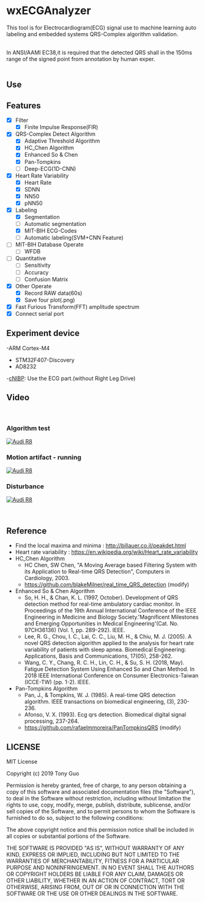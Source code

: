 # wxECGAnalyzer
This tool is for Electrocardiogram(ECG) signal use to machine learning auto labeling and embedded systems QRS-Complex algorithm validation.

</br>
In ANSI/AAMI EC38,it is required that the detected QRS shall in the 150ms range of the signed point from annotation by human exper.
</br>
</br>

## Use

## Features
- [x] Filter
  - [x] Finite Impulse Response(FIR)
- [x] QRS-Complex Detect Algorithm
  - [x] Adaptive Threshold Algorithm
  - [x] HC_Chen Algorithm
  - [x] Enhanced So & Chen
  - [x] Pan-Tompkins
  - [ ] Deep-ECG(1D-CNN)
- [x] Heart Rate Variability
  - [x] Heart Rate
  - [x] SDNN
  - [x] NN50
  - [x] pNN50
- [x] Labeling
  - [x] Segmentation
  - [ ] Automatic segmentation
  - [x] MIT-BIH ECG-Codes
  - [ ] Automatic labeling(SVM+CNN Feature)
- [ ] MIT-BIH Database Operate
  - [ ] WFDB
- [ ] Quantitative
  - [ ] Sensitivity
  - [ ] Accuracy
  - [ ] Confusion Matrix
- [x] Other Operate  
  - [x] Record RAW data(60s)
  - [x] Save four plot(.png)  
- [x] Fast Furious Transform(FFT) amplitude spectrum
- [x] Connect serial port

## Experiment device
-ARM Cortex-M4
  - STM32F407-Discovery
  - AD8232
  
-[cNIBP](https://github.com/GCY/Continuous-Non-Invasive-Blood-Pressure-Research-Platform---ECG-and-PPG-Pulse-Arrival-Time-Based-.git): Use the ECG part.(without Right Leg Drive)

## Video
</br>

### Algorithm test
[![Audi R8](http://img.youtube.com/vi/GpHpex1oun4/0.jpg)](https://youtu.be/GpHpex1oun4)

### Motion artifact - running
[![Audi R8](http://img.youtube.com/vi/KjEhhs2AV2s/0.jpg)](https://youtu.be/KjEhhs2AV2s)
### Disturbance
[![Audi R8](http://img.youtube.com/vi/AtoNvDiFkyU/0.jpg)](https://youtu.be/AtoNvDiFkyU)

</br>

## Reference
- Find the local maxima and minima : http://billauer.co.il/peakdet.html
- Heart rate variability : https://en.wikipedia.org/wiki/Heart_rate_variability
- HC_Chen Algorithm
  - HC Chen, SW Chen, "A Moving Average based Filtering System with its Application to Real-time QRS Detection", Computers in Cardiology, 2003.
  - https://github.com/blakeMilner/real_time_QRS_detection (modify)
- Enhanced So & Chen Algorithm
  - So, H. H., & Chan, K. L. (1997, October). Development of QRS detection method for real-time ambulatory cardiac monitor. In Proceedings of the 19th Annual International Conference of the IEEE Engineering in Medicine and Biology Society.'Magnificent Milestones and Emerging Opportunities in Medical Engineering'(Cat. No. 97CH36136) (Vol. 1, pp. 289-292). IEEE.
  - Lee, R. G., Chou, I. C., Lai, C. C., Liu, M. H., & Chiu, M. J. (2005). A novel QRS detection algorithm applied to the analysis for heart rate variability of patients with sleep apnea. Biomedical Engineering: Applications, Basis and Communications, 17(05), 258-262.
  - Wang, C. Y., Chang, R. C. H., Lin, C. H., & Su, S. H. (2018, May). Fatigue Detection System Using Enhanced So and Chan Method. In 2018 IEEE International Conference on Consumer Electronics-Taiwan (ICCE-TW) (pp. 1-2). IEEE.
- Pan-Tompkins Algorithm
  - Pan, J., & Tompkins, W. J. (1985). A real-time QRS detection algorithm. IEEE transactions on biomedical engineering, (3), 230-236.
  - Afonso, V. X. (1993). Ecg qrs detection. Biomedical digital signal processing, 237-264.
  - https://github.com/rafaelmmoreira/PanTompkinsQRS (modify)

LICENSE
-------

MIT License

Copyright (c) 2019 Tony Guo

Permission is hereby granted, free of charge, to any person obtaining a copy
of this software and associated documentation files (the "Software"), to deal
in the Software without restriction, including without limitation the rights
to use, copy, modify, merge, publish, distribute, sublicense, and/or sell
copies of the Software, and to permit persons to whom the Software is
furnished to do so, subject to the following conditions:

The above copyright notice and this permission notice shall be included in all
copies or substantial portions of the Software.

THE SOFTWARE IS PROVIDED "AS IS", WITHOUT WARRANTY OF ANY KIND, EXPRESS OR
IMPLIED, INCLUDING BUT NOT LIMITED TO THE WARRANTIES OF MERCHANTABILITY,
FITNESS FOR A PARTICULAR PURPOSE AND NONINFRINGEMENT. IN NO EVENT SHALL THE
AUTHORS OR COPYRIGHT HOLDERS BE LIABLE FOR ANY CLAIM, DAMAGES OR OTHER
LIABILITY, WHETHER IN AN ACTION OF CONTRACT, TORT OR OTHERWISE, ARISING FROM,
OUT OF OR IN CONNECTION WITH THE SOFTWARE OR THE USE OR OTHER DEALINGS IN THE
SOFTWARE.
